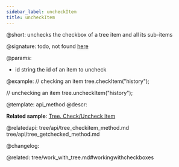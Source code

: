 ```yaml
---
sidebar_label: uncheckItem
title: uncheckItem
---          
```


@short: unchecks the checkbox of a tree item and all its sub-items

@signature: todo, not found [here](https://cdn.dhtmlx.com/suite/pro/edge/types/ts-tree/sources/types.d.ts)

@params:
- id 	string		the id of an item to uncheck

@example:
// checking an item
tree.checkItem("history");

// unchecking an item 
tree.uncheckItem("history");


@template: api_method
@descr:

**Related sample**: [Tree. Check/Uncheck Item](https://snippet.dhtmlx.com/uzz6uknx)

@relatedapi:
tree/api/tree_checkitem_method.md
tree/api/tree_getchecked_method.md

@changelog:

@related: tree/work_with_tree.md#workingwithcheckboxes
